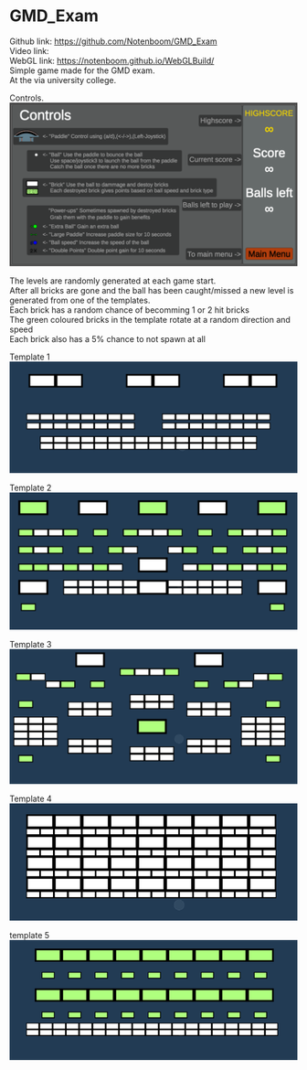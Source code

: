 # GMD_Exam

Github link: https://github.com/Notenboom/GMD_Exam <br/>
Video link:  <br/>
WebGL link: https://notenboom.github.io/WebGLBuild/ <br/>
Simple game made for the GMD exam.<br/>
At the via university college.

Controls.
![Alt Text](https://raw.githubusercontent.com/Notenboom/GMD_Exam/main/LevelTemplates/Controls.PNG)

The levels are randomly generated at each game start.<br/>
After all bricks are gone and the ball has been caught/missed a new level is generated from one of the templates.<br/>
Each brick has a random chance of becomming 1 or 2 hit bricks<br/>
The green coloured bricks in the template rotate at a random direction and speed<br/>
Each brick also has a 5% chance to not spawn at all<br/>

Template 1<br/>
![Alt Text](https://raw.githubusercontent.com/Notenboom/GMD_Exam/main/LevelTemplates/Level_Template_0.PNG)

Template 2<br/>
![Alt Text](https://raw.githubusercontent.com/Notenboom/GMD_Exam/main/LevelTemplates/Level_Template_1.PNG)

Template 3<br/>
![Alt Text](https://raw.githubusercontent.com/Notenboom/GMD_Exam/main/LevelTemplates/Level_Template_2.PNG)

Template 4<br/>
![Alt Text](https://raw.githubusercontent.com/Notenboom/GMD_Exam/main/LevelTemplates/Level_Template_3.PNG)

template 5<br/>
![Alt Text](https://raw.githubusercontent.com/Notenboom/GMD_Exam/main/LevelTemplates/Level_Template_4.PNG)
